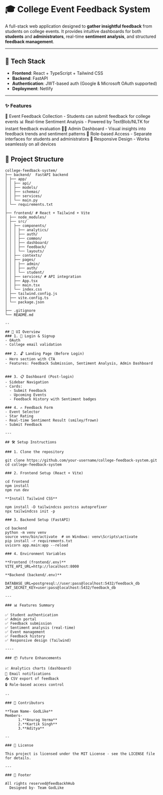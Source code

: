 # 🎓 College Event Feedback System

A full-stack web application designed to **gather insightful feedback** from students on college events. It provides intuitive dashboards for both **students** and **administrators**, real-time **sentiment analysis**, and structured **feedback management**.

---

## 🔧 Tech Stack
- **Frontend**: React + TypeScript + Tailwind CSS
- **Backend**: FastAPI
- **Authentication**: JWT-based auth (Google & Microsoft OAuth supported)
- **Deployment**: Netlify 

---

### ✨ Features

🎤 Event Feedback Collection - Students can submit feedback for college events
📊 Real-time Sentiment Analysis - Powered by TextBlob/NLTK for instant feedback evaluation
👩‍💼 Admin Dashboard - Visual insights into feedback trends and sentiment patterns
🔐 Role-based Access - Separate interfaces for students and administrators
📱 Responsive Design - Works seamlessly on all devices

## 📁 Project Structure
```plaintext
college-feedback-system/
├── backend/  FastAPI backend
│ ├── app/
│ │ ├── api/
│ │ ├── models/
│ │ ├── schemas/
│ │ ├── services/
│ │ └── main.py
│ └── requirements.txt
│
├── frontend/ # React + Tailwind + Vite
│ ├── node_modules/
│ ├── src/
│ │ ├── components/
│ │ │ ├── analytics/
│ │ │ ├── auth/
│ │ │ ├── common/
│ │ │ ├── dashboard/
│ │ │ ├── feedback/
│ │ │ └── layouts/
│ │ ├── contexts/
│ │ ├── pages/
│ │ │ ├── admin/
│ │ │ ├── auth/
│ │ │ └── student/
│ │ ├── services/ # API integration
│ │ ├── App.tsx
│ │ ├── main.tsx
│ │ └── index.css
│ ├── tailwind.config.js
│ ├── vite.config.ts
│ └── package.json
│
├── .gitignore
└── README.md

--

## 🚀 UI Overview
### 1. 🔐 Login & Signup
- OAuth 
- College email validation

### 2. 🔓 Landing Page (Before Login)
- Hero section with CTA
- Features: Feedback Submission, Sentiment Analysis, Admin Dashboard


### 3. 📋 Dashboard (Post-login)
- Sidebar Navigation
- Cards:
  - Submit Feedback
  - Upcoming Events
  - Feedback History with Sentiment badges

### 4. ✍️ Feedback Form
- Event Selector
- Star Rating
- Real-time Sentiment Result (smiley/frown)
- Submit Feedback

---

## 🛠️ Setup Instructions

### 1. Clone the repository

git clone https://github.com/your-username/college-feedback-system.git
cd college-feedback-system

### 2. Frontend Setup (React + Vite)

cd frontend
npm install
npm run dev

**Install Tailwind CSS**

npm install -D tailwindcss postcss autoprefixer
npx tailwindcss init -p

### 3. Backend Setup (FastAPI)

cd backend
python -m venv venv
source venv/bin/activate  # on Windows: venv\Scripts\activate
pip install -r requirements.txt
uvicorn app.main:app --reload

### 4. Environment Variables

**Frontend (frontend/.env)**
VITE_API_URL=http://localhost:8000

**Backend (backend/.env)**

DATABASE_URL=postgresql://user:pass@localhost:5432/feedback_db
JWT_SECRET_KEY=user:pass@localhost:5432/feedback_db

---

### 📊 Features Summary

✅ Student authentication
✅ Admin portal
✅ Feedback submission
✅ Sentiment analysis (real-time)
✅ Event management
✅ Feedback history
✅ Responsive design (Tailwind)

----

### 📦 Future Enhancements

📈 Analytics charts (dashboard)
📨 Email notifications
📥 CSV export of feedback
🔒 Role-based access control

--

### 🤝 Contributors

**Team Name- GodLike**
Members-
      1.**Anurag Verma**
      2.**Kartik Singh**
      3.**Aditya**

--

### 📄 License

This project is licensed under the MIT License - see the LICENSE file for details.

---

### 🏫 Footer

All rights reserved@feedbackhHub
  Designed by- Team GodLike
